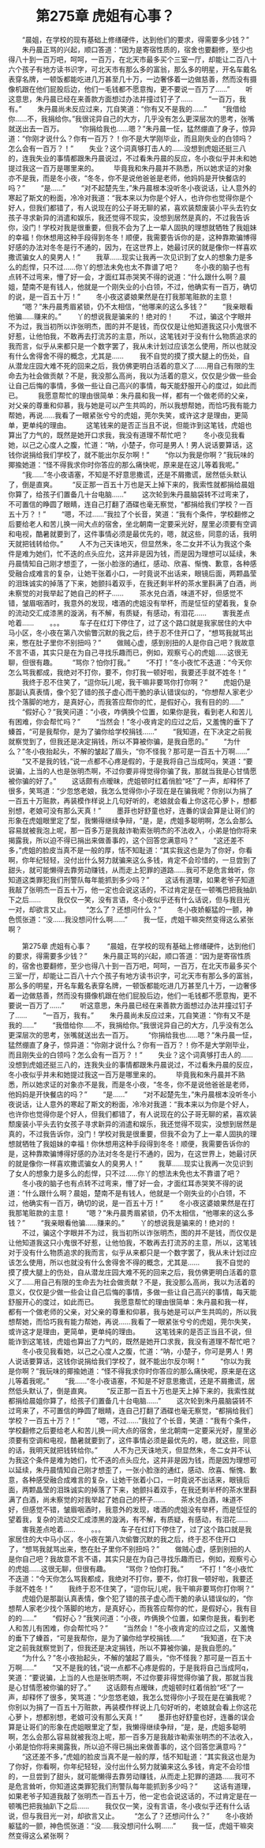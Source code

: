 # 　　第275章 虎姐有心事？
　　“晨姐，在学校的现有基础上修缮硬件，达到他们的要求，得需要多少钱？”
　　朱丹晨正骂的兴起，顺口答道：“因为是寄宿性质的，宿舍也要翻修，至少也得八十到一百万吧，呵呵，一百万，在北天市最多买个三室一厅，却能让二百八十六个孩子有地方读书识字，可北天市有那么多的富翁，那么多的明星，开名车戴名表穿名牌，一顿饭都能吃进几万甚至几十万，一边奢侈着一边做慈善，然而没有摄像机跟在他们屁股后边，他们一毛钱都不愿意掏，更不要说一百万了……”
　　听这意思，朱丹晨已经在来善款方面想过办法并撞过钉子了……
　　“一百万，我有。”
　　朱丹晨尚未反应过来，兀自笑道：“你有又不是我的……”
　　“我借给你……不，我捐给你。”我很诧异自己的大方，几乎没有怎么更深层次的思考，张嘴就送出去一百万。
　　“你捐给我也……嗯？”朱丹晨一怔，猛然绷直了身子，惊异道：“你刚才说什么？你有一百万？！你不是大学刚毕业，而且刚失业的白领吗？怎么会有一百万？！”
　　失业？这个词真够打击人的……没想到虎姐还挺三八的，连我失业的事情都跟朱丹晨说过，不过看朱丹晨的反应，冬小夜似乎并未和她提过我这一百万是哪里来的。
　　毕竟我和朱丹晨并不熟悉，所以她求证的对象亦不是我，而是冬小夜，“冬冬，你不是说他爸爸是老师，他妈妈是开快餐店的吗？”
　　“是……”
　　“对不起楚先生，”朱丹晨根本没听冬小夜说话，让人意外的寒起了斯文的粉面，冷冷对我道：“我本来以为你是个好人，也许你也觉得你是个好人，但我们都错了，有人说现在的公子哥无聊的紧，喜欢装颓废装小平头去钓女孩子寻求新异的消遣和娱乐，我还觉得不现实，没想到居然是真的，不过我告诉你，没门！学校对我是很重要，但我不会为了上一辈人固执的理想就牺牲了我姐妹的幸福！你休想用这种手段得到冬冬！顺便，我需要告诉你的是，这种靠欺骗博得好感的办法对冬冬是行不通的，因为，在这世界上，她最讨厌的就是像你一样喜欢撒谎骗女人的臭男人！”
　　我草……现实让我再一次见识到了女人的想象力是多么的彪悍，只不过……你丫的想法未免也太不靠谱了吧？
　　冬小夜的脑子也有点转不过弯来，懵了好一会，才面红耳赤哭笑不得的说道：“什么跟什么啊？晨姐，楚南不是有钱人，他就是一个刚失业的小白领，不过，他确实有一百万，确切的说，是一百五十万！”
　　冬小夜这婆娘果然是在打我那笔赃款的主意！
　　“嗯？”朱丹晨秀眉紧锁，仍不太相信，“他哪来的这么多钱？”
　　“我亲眼看他骗……赚来的。”
　　丫的想说我是骗来的！绝对的！
　　不过，骗这个字眼并不为过，我当初所以诈张明杰，图的并不是钱，而仅仅是让他知道我这只小鬼很不好惹，让他怕我，不敢再去打流苏的主意，所以，这笔钱对于没有什么物质追求的我而言，似乎从来都只是一个数字罢了，我从未计划过应该怎么使用，所以也就没有什么舍得舍不得的概念，尤其是……
　　我不自觉的摸了摸大腿上的伤处，自从潜龙庄园大难不死的回来之后，我仿佛更明白活着的意义了……用自己有限的生命去为社会做贡献？不是，我没那么高尚，我以为活着的意义，仅仅是少做一些会让自己后悔的事情，多做一些让自己高兴的事情，每天能舒服开心的度过，如此而已。
　　我愿意帮忙的理由很简单：朱丹晨和我一样，都有一个做老师的父亲，对父亲的尊重和仰慕，我与她是可以产生共鸣的，所以我想帮她，而恰巧我有能力帮她，再说……我看了一眼紧张兮兮的虎姐，莞尔失笑，或许这才是理由，更简单，更单纯的理由。
　　这笔钱来的是否正当且不说，但能诈到这笔钱，虎姐也算出了力气的，既然是她开口求我，我没有道理不帮忙吧？
　　冬小夜见我看她，以己之心度人之腹，忙道：“呐，小楚子，你可是男人！男人说话要算话，这钱你说捐给我们学校了，就不能出尔反尔啊！”
　　“你以为我是你啊？”我玩味的揶揄她道：“怪不得我求你时你答应的那么痛快呢，原来是在这儿等着我呢。”
　　“我……”冬小夜语塞，不知是不好意思撒谎，还是不屑撒谎，居然低头默认了，倒是直爽。
　　“反正那一百五十万也是天上掉下来的，我索性就都捐给晨姐你算了，给孩子们置备几十台电脑……”
　　这次轮到朱丹晨脑袋转不过弯来了，不可置信的睁圆了眼睛，连自己打翻了酒碟也毫无察觉，“都捐给我们学校？一百五十万？！”
　　“嗯，不过……”我拉了个长音，笑道：“我有个条件，学校翻修之后要给老人和苦儿换一间大点的宿舍，坐北朝南一定要采光好，屋里必须要有空调和电视，酷暑就要到了，这件事情必须是最优先的，嗯，就这些，同意的话，我明天就把钱转给你。”
　　人不为己天诛地灭，但显然朱，冬二女并不认为我这个条件是难为她们，忙不迭的点头应允，这并非是因为钱，而是因为理想可以延续，朱丹晨情知自己刚才想歪了，一张小脸涨的通红，感动、欣喜、惭愧、歉意，各种感受融合成难言的复杂，让她干张着小口，一时竟说不出话来，眼镜后面，两颗晶莹的泪珠诚实的掉落了下来，她颤抖着双手，在我还剩半杯的茶水里斟满了白酒，尚未察觉的对我举起了她自己的杯子……
　　茶水兑白酒，味道不好，但感觉不错，皱眉咽酒时，我意外的发现，嗜酒的虎姐没有举杯，而是怔怔的望着我，复杂的流动交汇成漆黑的漩涡，有不解，有质疑，有感动，有泪花……
　　害我差点呛着……
　　。。。
　　车子在红灯下停住了，过了这个路口就是我家居住的大中马小区，冬小夜在第八次偷瞥沉默的我之后，终于忍不住开口了，“想骂我就骂出来，憋在肚子里你不别扭吗？”
　　做贼心虚，感到别扭的人是你自己吧？我故意不言不语，其实只是在为自己寻找乐趣而已，例如，观察亏心的虎姐……这很无聊，但很有趣。
　　“骂你？怕你打我。”
　　“不打！”冬小夜忙不迭道：“今天你怎么骂我都成，我绝对不打你，要不，你打我一顿好啦，我要还手就不姓冬！”
　　我终于忍不住笑了，“逗你玩儿呢，我干嘛非要骂你打你啊？”
　　虎姐仍是那副认真表情，像个犯了错的孩子虚心而干脆的承认错误似的，“你想帮人家老少找个落脚的地方，是真好心，而我答应帮你的忙，是假好心，我有目的的……”
　　“假好心？”我笑问道：“小夜，咋俩换个位置，如果你是我，看到老人和苦儿有困难，你会帮忙吗？”
　　“当然会！”冬小夜肯定的应过之后，又羞愧的垂下了螓首，“可是我帮你，是为了骗你给学校捐钱……”
　　“我知道，在下决定之前我就察觉到了，但我还是决定捐钱，所以不算被你骗，是我自愿的。”
　　“为什么？”冬小夜抬起头，不解的皱起了眉头，“你不怪我？那可是一百五十万啊……”
　　“又不是我的钱，”说一点都不心疼是假的，于是我将自己当成阿q，笑道：“要说骗，上当的人也是张明杰啊，不过你要非得觉得你骗了我，那就当我是心甘情愿被你骗的好了。”
　　这话颇有点暧昧，虎姐顿时红着俏脸“呸”了一声，却释怀了很多，笑骂道：“少忽悠老娘，我怎么觉得你小子现在是在骗我呢？你别以为捐了一百五十万赃款，再装模作样说上几句好听的，老娘就会看上你这花心萝卜，想都别想，老娘可没有那么天真！”
　　墨菲也好舒童也好，连番的误会算是让哥们的形象在虎姐眼里定了型，我懒得继续争辩，“是，是，虎姐多聪明啊，怎么会那么容易就被我泡上呢，那一百多万是我敲诈勒索张明杰的不法收入，小弟是怕你将来揭露我，所以迫不得已捐出来做善事的，这个回答您满意吗？”
　　“这还差不多，”虎姐的脸皮当真不是一般的厚，恬不知耻道：“其实我这也是为了你好，你看啊，你年纪轻轻，没付出什么努力就骗来这么多钱，肯定不会珍惜的，一旦尝到了甜头，就可能懒得去靠劳动赚钱，从而走上犯罪的道路……我可不是危言耸听，你知道这类罪犯我们刑警队每年能抓到多少吗？”
　　这话有道理，如果老爷子知道我敲了张明杰一百五十万，他一定也会说这话的，不过肯定是在一顿嘴巴把我抽趴下之后……
　　我仅仅一笑，没有言语，冬小夜似乎还有什么话说，但与我目光一对，却欲言又止。
　　“怎么了？还想问什么？”
　　冬小夜娇躯猛的一颤，神色慌张道：“没……我没想问什么啊……”
　　我一怔，虎姐干嘛突然变得这么紧张啊？

　　第275章 虎姐有心事？
　　“晨姐，在学校的现有基础上修缮硬件，达到他们的要求，得需要多少钱？”
　　朱丹晨正骂的兴起，顺口答道：“因为是寄宿性质的，宿舍也要翻修，至少也得八十到一百万吧，呵呵，一百万，在北天市最多买个三室一厅，却能让二百八十六个孩子有地方读书识字，可北天市有那么多的富翁，那么多的明星，开名车戴名表穿名牌，一顿饭都能吃进几万甚至几十万，一边奢侈着一边做慈善，然而没有摄像机跟在他们屁股后边，他们一毛钱都不愿意掏，更不要说一百万了……”
　　听这意思，朱丹晨已经在来善款方面想过办法并撞过钉子了……
　　“一百万，我有。”
　　朱丹晨尚未反应过来，兀自笑道：“你有又不是我的……”
　　“我借给你……不，我捐给你。”我很诧异自己的大方，几乎没有怎么更深层次的思考，张嘴就送出去一百万。
　　“你捐给我也……嗯？”朱丹晨一怔，猛然绷直了身子，惊异道：“你刚才说什么？你有一百万？！你不是大学刚毕业，而且刚失业的白领吗？怎么会有一百万？！”
　　失业？这个词真够打击人的……没想到虎姐还挺三八的，连我失业的事情都跟朱丹晨说过，不过看朱丹晨的反应，冬小夜似乎并未和她提过我这一百万是哪里来的。
　　毕竟我和朱丹晨并不熟悉，所以她求证的对象亦不是我，而是冬小夜，“冬冬，你不是说他爸爸是老师，他妈妈是开快餐店的吗？”
　　“是……”
　　“对不起楚先生，”朱丹晨根本没听冬小夜说话，让人意外的寒起了斯文的粉面，冷冷对我道：“我本来以为你是个好人，也许你也觉得你是个好人，但我们都错了，有人说现在的公子哥无聊的紧，喜欢装颓废装小平头去钓女孩子寻求新异的消遣和娱乐，我还觉得不现实，没想到居然是真的，不过我告诉你，没门！学校对我是很重要，但我不会为了上一辈人固执的理想就牺牲了我姐妹的幸福！你休想用这种手段得到冬冬！顺便，我需要告诉你的是，这种靠欺骗博得好感的办法对冬冬是行不通的，因为，在这世界上，她最讨厌的就是像你一样喜欢撒谎骗女人的臭男人！”
　　我草……现实让我再一次见识到了女人的想象力是多么的彪悍，只不过……你丫的想法未免也太不靠谱了吧？
　　冬小夜的脑子也有点转不过弯来，懵了好一会，才面红耳赤哭笑不得的说道：“什么跟什么啊？晨姐，楚南不是有钱人，他就是一个刚失业的小白领，不过，他确实有一百万，确切的说，是一百五十万！”
　　冬小夜这婆娘果然是在打我那笔赃款的主意！
　　“嗯？”朱丹晨秀眉紧锁，仍不太相信，“他哪来的这么多钱？”
　　“我亲眼看他骗……赚来的。”
　　丫的想说我是骗来的！绝对的！
　　不过，骗这个字眼并不为过，我当初所以诈张明杰，图的并不是钱，而仅仅是让他知道我这只小鬼很不好惹，让他怕我，不敢再去打流苏的主意，所以，这笔钱对于没有什么物质追求的我而言，似乎从来都只是一个数字罢了，我从未计划过应该怎么使用，所以也就没有什么舍得舍不得的概念，尤其是……
　　我不自觉的摸了摸大腿上的伤处，自从潜龙庄园大难不死的回来之后，我仿佛更明白活着的意义了……用自己有限的生命去为社会做贡献？不是，我没那么高尚，我以为活着的意义，仅仅是少做一些会让自己后悔的事情，多做一些让自己高兴的事情，每天能舒服开心的度过，如此而已。
　　我愿意帮忙的理由很简单：朱丹晨和我一样，都有一个做老师的父亲，对父亲的尊重和仰慕，我与她是可以产生共鸣的，所以我想帮她，而恰巧我有能力帮她，再说……我看了一眼紧张兮兮的虎姐，莞尔失笑，或许这才是理由，更简单，更单纯的理由。
　　这笔钱来的是否正当且不说，但能诈到这笔钱，虎姐也算出了力气的，既然是她开口求我，我没有道理不帮忙吧？
　　冬小夜见我看她，以己之心度人之腹，忙道：“呐，小楚子，你可是男人！男人说话要算话，这钱你说捐给我们学校了，就不能出尔反尔啊！”
　　“你以为我是你啊？”我玩味的揶揄她道：“怪不得我求你时你答应的那么痛快呢，原来是在这儿等着我呢。”
　　“我……”冬小夜语塞，不知是不好意思撒谎，还是不屑撒谎，居然低头默认了，倒是直爽。
　　“反正那一百五十万也是天上掉下来的，我索性就都捐给晨姐你算了，给孩子们置备几十台电脑……”
　　这次轮到朱丹晨脑袋转不过弯来了，不可置信的睁圆了眼睛，连自己打翻了酒碟也毫无察觉，“都捐给我们学校？一百五十万？！”
　　“嗯，不过……”我拉了个长音，笑道：“我有个条件，学校翻修之后要给老人和苦儿换一间大点的宿舍，坐北朝南一定要采光好，屋里必须要有空调和电视，酷暑就要到了，这件事情必须是最优先的，嗯，就这些，同意的话，我明天就把钱转给你。”
　　人不为己天诛地灭，但显然朱，冬二女并不认为我这个条件是难为她们，忙不迭的点头应允，这并非是因为钱，而是因为理想可以延续，朱丹晨情知自己刚才想歪了，一张小脸涨的通红，感动、欣喜、惭愧、歉意，各种感受融合成难言的复杂，让她干张着小口，一时竟说不出话来，眼镜后面，两颗晶莹的泪珠诚实的掉落了下来，她颤抖着双手，在我还剩半杯的茶水里斟满了白酒，尚未察觉的对我举起了她自己的杯子……
　　茶水兑白酒，味道不好，但感觉不错，皱眉咽酒时，我意外的发现，嗜酒的虎姐没有举杯，而是怔怔的望着我，复杂的流动交汇成漆黑的漩涡，有不解，有质疑，有感动，有泪花……
　　害我差点呛着……
　　。。。
　　车子在红灯下停住了，过了这个路口就是我家居住的大中马小区，冬小夜在第八次偷瞥沉默的我之后，终于忍不住开口了，“想骂我就骂出来，憋在肚子里你不别扭吗？”
　　做贼心虚，感到别扭的人是你自己吧？我故意不言不语，其实只是在为自己寻找乐趣而已，例如，观察亏心的虎姐……这很无聊，但很有趣。
　　“骂你？怕你打我。”
　　“不打！”冬小夜忙不迭道：“今天你怎么骂我都成，我绝对不打你，要不，你打我一顿好啦，我要还手就不姓冬！”
　　我终于忍不住笑了，“逗你玩儿呢，我干嘛非要骂你打你啊？”
　　虎姐仍是那副认真表情，像个犯了错的孩子虚心而干脆的承认错误似的，“你想帮人家老少找个落脚的地方，是真好心，而我答应帮你的忙，是假好心，我有目的的……”
　　“假好心？”我笑问道：“小夜，咋俩换个位置，如果你是我，看到老人和苦儿有困难，你会帮忙吗？”
　　“当然会！”冬小夜肯定的应过之后，又羞愧的垂下了螓首，“可是我帮你，是为了骗你给学校捐钱……”
　　“我知道，在下决定之前我就察觉到了，但我还是决定捐钱，所以不算被你骗，是我自愿的。”
　　“为什么？”冬小夜抬起头，不解的皱起了眉头，“你不怪我？那可是一百五十万啊……”
　　“又不是我的钱，”说一点都不心疼是假的，于是我将自己当成阿q，笑道：“要说骗，上当的人也是张明杰啊，不过你要非得觉得你骗了我，那就当我是心甘情愿被你骗的好了。”
　　这话颇有点暧昧，虎姐顿时红着俏脸“呸”了一声，却释怀了很多，笑骂道：“少忽悠老娘，我怎么觉得你小子现在是在骗我呢？你别以为捐了一百五十万赃款，再装模作样说上几句好听的，老娘就会看上你这花心萝卜，想都别想，老娘可没有那么天真！”
　　墨菲也好舒童也好，连番的误会算是让哥们的形象在虎姐眼里定了型，我懒得继续争辩，“是，是，虎姐多聪明啊，怎么会那么容易就被我泡上呢，那一百多万是我敲诈勒索张明杰的不法收入，小弟是怕你将来揭露我，所以迫不得已捐出来做善事的，这个回答您满意吗？”
　　“这还差不多，”虎姐的脸皮当真不是一般的厚，恬不知耻道：“其实我这也是为了你好，你看啊，你年纪轻轻，没付出什么努力就骗来这么多钱，肯定不会珍惜的，一旦尝到了甜头，就可能懒得去靠劳动赚钱，从而走上犯罪的道路……我可不是危言耸听，你知道这类罪犯我们刑警队每年能抓到多少吗？”
　　这话有道理，如果老爷子知道我敲了张明杰一百五十万，他一定也会说这话的，不过肯定是在一顿嘴巴把我抽趴下之后……
　　我仅仅一笑，没有言语，冬小夜似乎还有什么话说，但与我目光一对，却欲言又止。
　　“怎么了？还想问什么？”
　　冬小夜娇躯猛的一颤，神色慌张道：“没……我没想问什么啊……”
　　我一怔，虎姐干嘛突然变得这么紧张啊？
